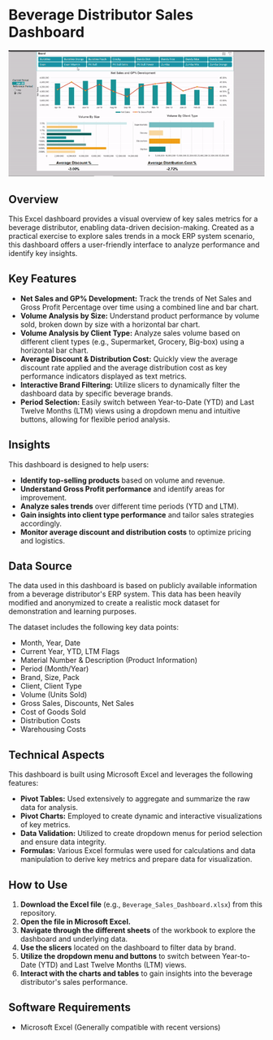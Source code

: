 # Beverage Distributor Sales Dashboard

![Dashboard Demo](img/Dashboard_Demo.gif)

## Overview

This Excel dashboard provides a visual overview of key sales metrics for a beverage distributor, enabling data-driven decision-making.  Created as a practical exercise to explore sales trends in a mock ERP system scenario, this dashboard offers a user-friendly interface to analyze performance and identify key insights.

## Key Features

*   **Net Sales and GP% Development:** Track the trends of Net Sales and Gross Profit Percentage over time using a combined line and bar chart.
*   **Volume Analysis by Size:** Understand product performance by volume sold, broken down by size with a horizontal bar chart.
*   **Volume Analysis by Client Type:** Analyze sales volume based on different client types (e.g., Supermarket, Grocery, Big-box) using a horizontal bar chart.
*   **Average Discount & Distribution Cost:**  Quickly view the average discount rate applied and the average distribution cost as key performance indicators displayed as text metrics.
*   **Interactive Brand Filtering:** Utilize slicers to dynamically filter the dashboard data by specific beverage brands.
*   **Period Selection:** Easily switch between Year-to-Date (YTD) and Last Twelve Months (LTM) views using a dropdown menu and intuitive buttons, allowing for flexible period analysis.

## Insights

This dashboard is designed to help users:

*   **Identify top-selling products** based on volume and revenue.
*   **Understand Gross Profit performance** and identify areas for improvement.
*   **Analyze sales trends** over different time periods (YTD and LTM).
*   **Gain insights into client type performance** and tailor sales strategies accordingly.
*   **Monitor average discount and distribution costs** to optimize pricing and logistics.

## Data Source

The data used in this dashboard is based on publicly available information from a beverage distributor's ERP system.  This data has been heavily modified and anonymized to create a realistic mock dataset for demonstration and learning purposes.

The dataset includes the following key data points:

*   Month, Year, Date
*   Current Year, YTD, LTM Flags
*   Material Number & Description (Product Information)
*   Period (Month/Year)
*   Brand, Size, Pack
*   Client, Client Type
*   Volume (Units Sold)
*   Gross Sales, Discounts, Net Sales
*   Cost of Goods Sold
*   Distribution Costs
*   Warehousing Costs

## Technical Aspects

This dashboard is built using Microsoft Excel and leverages the following features:

*   **Pivot Tables:**  Used extensively to aggregate and summarize the raw data for analysis.
*   **Pivot Charts:**  Employed to create dynamic and interactive visualizations of key metrics.
*   **Data Validation:**  Utilized to create dropdown menus for period selection and ensure data integrity.
*   **Formulas:**  Various Excel formulas were used for calculations and data manipulation to derive key metrics and prepare data for visualization.

## How to Use

1.  **Download the Excel file** (e.g., `Beverage_Sales_Dashboard.xlsx`) from this repository.
2.  **Open the file in Microsoft Excel.**
3.  **Navigate through the different sheets** of the workbook to explore the dashboard and underlying data.
4.  **Use the slicers** located on the dashboard to filter data by brand.
5.  **Utilize the dropdown menu and buttons** to switch between Year-to-Date (YTD) and Last Twelve Months (LTM) views.
6.  **Interact with the charts and tables** to gain insights into the beverage distributor's sales performance.

## Software Requirements

*   Microsoft Excel (Generally compatible with recent versions)